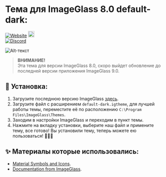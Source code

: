 # Тема для ImageGlass 8.0 default-dark:
[![Website](https://img.shields.io/badge/www-imageglass.org-0099BC.svg?maxAge=3600&color=%233097B8)](https://imageglass.org)
<a href="https://github.com/sponsors/d2phap" target="_blank" title="Become a sponsor">
<img src="https://img.shields.io/badge/Github-@d2phap-24292e.svg?maxAge=3600&logo=github" height="20" alt="Become a sponsor">
</a> <br>
[![Discord](https://img.shields.io/discord/818852544859209748?label=chat&logo=discord&color=%233097B8&style=social)](http://discord.io/imageglass)

![Alt-текст](https://github.com/Mosqovlu/Default-Dark/blob/main/preview.jpg?raw=true](https://raw.githubusercontent.com/Maatarashiii/default-dark/main/preview.jpg) "Орк")

> **ВНИМАНИЕ!**  <br>
> Эта тема для версии ImageGlass 8.0, скоро выйдет обновление до последней версии приложения ImageGlass 9.0.

## 🚀 Установка:
1. Загрузите последнюю версию ImageGlass [здесь](https://imageglass.org/spider).
1. Загрузите файл с расширением `default-dark.igtheme`, для лучшей работы темы, переместите её по расположению `C:\Program Files\ImageGlass\Themes`.
1.  Заходим в настройки ImageGlass и переходим в пункт темы.
1. Нажмите на вкладку установки, выберите наш файл и примените тему, все готово! Вы установили тему, теперь можете ею пользоваться! 🎉🎉🎉

## ✨ Материалы которые использовались:
- [Material Symbols and Icons](https://fonts.google.com/icons). <br>
- [Documentation from ImageGlass](https://imageglass.org/docs/theme-pack).
